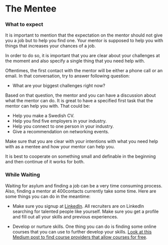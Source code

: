 # The Mentee

### What to expect  

It is important to mention that the expectation on the mentor should not give you a job but to help you find one. Your mentor is supposed to help you with things that increases your chances of a job.

In order to do so, it is important that you are clear about your challenges at the moment and also specify a single thing that you need help with.

Oftentimes, the first contact with the mentor will be either a phone call or an email. In that conversation, try to answer following question:

* What are your biggest challenges right now?

Based on that question, the mentor and you can have a discussion about what the mentor can do. It is great to have a specified first task that the mentor can help you with. That could be: 

* Help you make a Swedish CV.
* Help you find five employers in your industry.
* Help you connect to one person in your industry.
* Give a recommendation on networking events.

Make sure that you are clear with your intentions with what you need help with as a mentee and how your mentor can help you.

It is best to cooperate on something small and definable in the beginning and then continue of it works for both.

### While Waiting

Waiting for asylum and finding a job can be a very time consuming process. Also, finding a mentor at 400contacts currently take some time. Here are some things you can do in the meantime:

* Make sure you signup at [LinkedIn](https://www.linkedin.com/). All recruiters are on LinkedIn searching for talented people like yourself. Make sure you get a profile and fill out all your skills and previous experiences.

* Develop or nurture skills. One thing you can do is finding some online courses that you can use to further develop your skills. [Look at this Medium post to find course providers that allow courses for free](https://medium.com/life-learning/the-37-best-websites-to-learn-something-new-895e2cb0cad4#.s7hmouv89).